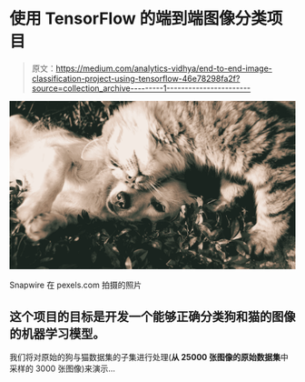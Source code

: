 # 使用 TensorFlow 的端到端图像分类项目

> 原文：<https://medium.com/analytics-vidhya/end-to-end-image-classification-project-using-tensorflow-46e78298fa2f?source=collection_archive---------1----------------------->

![](img/116171c921ea458d1c642f7b9f529284.png)

Snapwire 在 pexels.com 拍摄的照片

## 这个项目的目标是开发一个能够正确分类狗和猫的图像的机器学习模型。

我们将对原始的狗与猫数据集的子集进行处理(**从 25000 张图像的原始数据集**中采样的 3000 张图像)来演示…